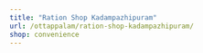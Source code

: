 ```yaml
---
title: "Ration Shop Kadampazhipuram"
url: /ottappalam/ration-shop-kadampazhipuram/
shop: convenience
---
```

